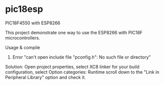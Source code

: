 # pic18esp
PIC18F4550 with ESP8266

This project demonstrate one way to use the ESP8266 with PIC18F
microcontrollers.

Usage & compile

1. Error
"can't open include file "pconfig.h": No such file or directory"

Solution: Open project properties, select XC8 linker for your build 
configuration, select Option categories: Runtime scroll down to the 
"Link in Peripheral Library" option and check it.

